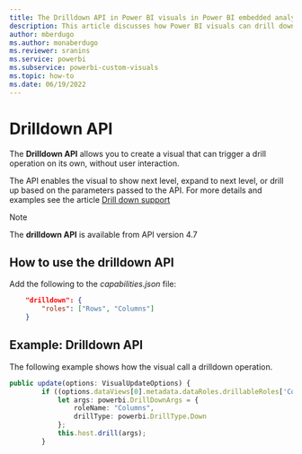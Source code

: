 ```yaml
---
title: The Drilldown API in Power BI visuals in Power BI embedded analytics
description: This article discusses how Power BI visuals can drill down into the data so you can explore your data in depth in Power BI embedded analytics.
author: mberdugo
ms.author: monaberdugo
ms.reviewer: sranins
ms.service: powerbi
ms.subservice: powerbi-custom-visuals
ms.topic: how-to
ms.date: 06/19/2022
---
```


# Drilldown API

The **Drilldown API** allows you to create a visual that can trigger a drill operation on its own, without user interaction.  

The API enables the visual to show next level, expand to next level, or drill up based on the parameters passed to the API. For more details and examples see the article [Drill down support](drill-down-support.md)

> [!NOTE]
> The **drilldown API** is available from API version 4.7

## How to use the drilldown API

Add the following to the *capabilities.json* file:

```json
    "drilldown": {
        "roles": ["Rows", "Columns"]
    }
```

## Example: Drilldown API

The following example shows how the visual call a drilldown operation.

```typescript
public update(options: VisualUpdateOptions) {
        if ((options.dataViews[0].metadata.dataRoles.drillableRoles['Columns']).indexOf(powerbi.DrillType.Down) >= 0) {
            let args: powerbi.DrillDownArgs = {
                roleName: "Columns",
                drillType: powerbi.DrillType.Down
            };
            this.host.drill(args);
        }
```
